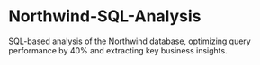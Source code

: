 # Northwind-SQL-Analysis
SQL-based analysis of the Northwind database, optimizing query performance by 40% and extracting key business insights.
